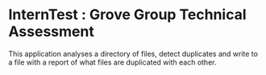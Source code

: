 # InternTest : Grove Group Technical Assessment

This application analyses a directory of files, detect duplicates and write to a file with
a report of what files are duplicated with each other.
